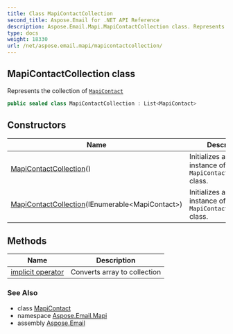```yaml
---
title: Class MapiContactCollection
second_title: Aspose.Email for .NET API Reference
description: Aspose.Email.Mapi.MapiContactCollection class. Represents the collection of MapiContact
type: docs
weight: 18330
url: /net/aspose.email.mapi/mapicontactcollection/
---
```

## MapiContactCollection class

Represents the collection of [`MapiContact`](../mapicontact/)

```csharp
public sealed class MapiContactCollection : List<MapiContact>
```

## Constructors

| Name | Description |
| --- | --- |
| [MapiContactCollection](mapicontactcollection/#constructor)() | Initializes a new instance of the `MapiContactCollection` class. |
| [MapiContactCollection](mapicontactcollection/#constructor_1)(IEnumerable&lt;MapiContact&gt;) | Initializes a new instance of the `MapiContactCollection` class. |

## Methods

| Name | Description |
| --- | --- |
| [implicit operator](../../aspose.email.mapi/mapicontactcollection/op_implicit/) | Converts array to collection |

### See Also

* class [MapiContact](../mapicontact/)
* namespace [Aspose.Email.Mapi](../../aspose.email.mapi/)
* assembly [Aspose.Email](../../)


